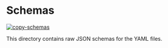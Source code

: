# Schemas

[![copy-schemas](https://github.com/Azure/azureml-examples/workflows/copy-schemas/badge.svg)](https://github.com/Azure/azureml-examples/actions/workflows/copy-schemas.yml)

This directory contains raw JSON schemas for the YAML files.
